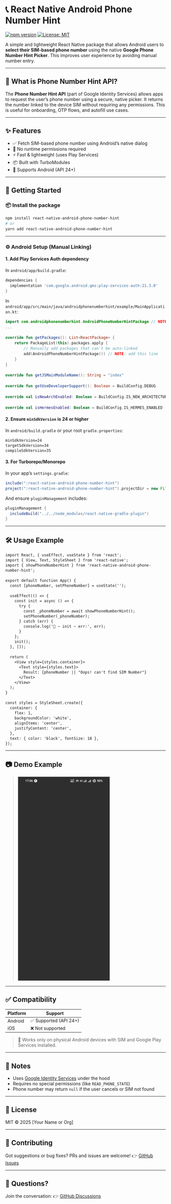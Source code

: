 
# 📞 React Native Android Phone Number Hint

[![npm version](https://img.shields.io/npm/v/react-native-android-phone-number-hint.svg)](https://www.npmjs.com/@shayrn/react-native-android-phone-number-hint)
[![License: MIT](https://img.shields.io/badge/License-MIT-yellow.svg)](LICENSE)

A simple and lightweight React Native package that allows Android users to **select their SIM-based phone number** using the native **Google Phone Number Hint Picker**. This improves user experience by avoiding manual number entry.

---

## 🧩 What is Phone Number Hint API?

The **Phone Number Hint API** (part of Google Identity Services) allows apps to request the user’s phone number using a secure, native picker. It returns the number linked to the device SIM without requiring any permissions. This is useful for onboarding, OTP flows, and autofill use cases.

---

## ✨ Features

- ✅ Fetch SIM-based phone number using Android’s native dialog
- 🚫 No runtime permissions required
- ⚡ Fast & lightweight (uses Play Services)
- 📦 Built with TurboModules
- 📱 Supports Android (API 24+)

---

## 🚀 Getting Started

### 📦 Install the package

```bash
npm install react-native-android-phone-number-hint
# or
yarn add react-native-android-phone-number-hint
````

---

### ⚙️ Android Setup (Manual Linking)

#### 1. Add Play Services Auth dependency 

In `android/app/build.gradle`:

```gradle
dependencies {
  implementation 'com.google.android.gms:play-services-auth:21.3.0'
}
```

In `android/app/src/main/java/androidphonenumberhint/example/MainApplication.kt`:

```kt
import com.androidphonenumberhint.AndroidPhoneNumberHintPackage // NOTE: Add this line
...

override fun getPackages(): List<ReactPackage> {
    return PackageList(this).packages.apply {
        // Manually add packages that can't be auto-linked
        add(AndroidPhoneNumberHintPackage()) // NOTE: add this line
    }
}

override fun getJSMainModuleName(): String = "index"

override fun getUseDeveloperSupport(): Boolean = BuildConfig.DEBUG

override val isNewArchEnabled: Boolean = BuildConfig.IS_NEW_ARCHITECTURE_ENABLED

override val isHermesEnabled: Boolean = BuildConfig.IS_HERMES_ENABLED
```

#### 2. Ensure `minSdkVersion` is 24 or higher

In `android/build.gradle` or your root `gradle.properties`:

```properties
minSdkVersion=24
targetSdkVersion=34
compileSdkVersion=35
```

#### 3. For Turborepo/Monorepo

In your app’s `settings.gradle`:

```gradle
include(":react-native-android-phone-number-hint")
project(":react-native-android-phone-number-hint").projectDir = new File(rootDir, "../../packages/react-native-android-phone-number-hint/android")
```

And ensure `pluginManagement` includes:

```gradle
pluginManagement {
  includeBuild("../../node_modules/react-native-gradle-plugin")
}
```

---

## 🛠️ Usage Example

```tsx
import React, { useEffect, useState } from 'react';
import { View, Text, StyleSheet } from 'react-native';
import { showPhoneNumberHint } from 'react-native-android-phone-number-hint';

export default function App() {
  const [phoneNumber, setPhoneNumber] = useState('');

  useEffect(() => {
    const init = async () => {
      try {
        const _phoneNumber = await showPhoneNumberHint();
        setPhoneNumber(_phoneNumber);
      } catch (err) {
        console.log('🚀 ~ init ~ err:', err);
      }
    };
    init();
  }, []);

  return (
    <View style={styles.container}>
      <Text style={styles.text}>
        Result: {phoneNumber || "Oops! can't find SIM Number"}
      </Text>
    </View>
  );
}

const styles = StyleSheet.create({
  container: {
    flex: 1,
    backgroundColor: 'white',
    alignItems: 'center',
    justifyContent: 'center',
  },
  text: { color: 'black', fontSize: 18 },
});
```

---

## 📷 Demo Example

> ![Demo](./demo.gif)

---

## ✅ Compatibility

| Platform | Support               |
| -------- | --------------------- |
| Android  | ✅ Supported (API 24+) |
| iOS      | ❌ Not supported       |

> 📱 Works only on physical Android devices with SIM and Google Play Services installed.

---

## 🧠 Notes

* Uses [Google Identity Services](https://developers.google.com/identity) under the hood
* Requires no special permissions (like `READ_PHONE_STATE`)
* Phone number may return `null` if the user cancels or SIM not found

---

## 📄 License

MIT © 2025 \[Your Name or Org]

---

## 🙌 Contributing

Got suggestions or bug fixes? PRs and issues are welcome!
👉 [GitHub Issues](https://github.com/your-username/react-native-android-phone-number-hint/issues)

---

## 💬 Questions?

Join the conversation:
👉 [GitHub Discussions](https://github.com/your-username/react-native-android-phone-number-hint/discussions)


